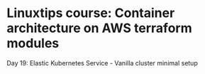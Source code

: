 # Linuxtips course: Container architecture on AWS terraform modules

Day 19: Elastic Kubernetes Service - Vanilla cluster minimal setup